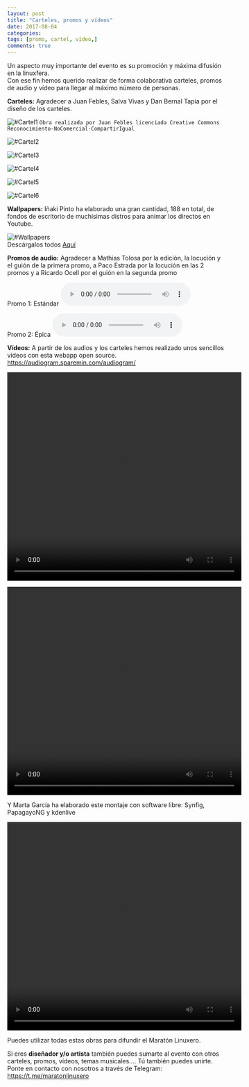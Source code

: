 ```yaml
---
layout: post
title: "Carteles, promos y vídeos"
date: 2017-08-04
categories:
tags: [promo, cartel, vídeo,]
comments: true
---
```

Un aspecto muy importante del evento es su promoción y máxima difusión en la linuxfera.  
Con ese fin hemos querido realizar de forma colaborativa carteles, promos de audio y vídeo para llegar al máximo número de personas.

**Carteles:** Agradecer a Juan Febles, Salva Vivas y Dan Bernal Tapia por el diseño de los carteles.

![#Cartel1](https://maratonlinuxero.github.io/images/CartelMaratonLinuxero.png) 
```Obra realizada por Juan Febles licenciada Creative Commons Reconocimiento-NoComercial-CompartirIgual ```

![#Cartel2](https://maratonlinuxero.github.io/images/CartelMaratonLinuxero2.png)

![#Cartel3](https://maratonlinuxero.github.io/images/CartelMaratonLinuxero3.png)

![#Cartel4](https://maratonlinuxero.github.io/images/CartelMaratonLinuxero4.png)

![#Cartel5](https://maratonlinuxero.github.io/images/CartelMaratonLinuxero5.png)

![#Cartel6](https://maratonlinuxero.github.io/images/carteldirectosmaratonlinuxero.png)

**Wallpapers:** Iñaki Pinto ha elaborado una gran cantidad, 188 en total, de fondos de escritorio de muchísimas distros para animar los directos en Youtube.

![#Wallpapers](https://maratonlinuxero.github.io/images/wallpapers.png)  
Descárgalos todos [Aquí](https://archive.org/download/WallpaperDistros/Wallpaper_distros.zip)

**Promos de audio:** Agradecer a Mathias Tolosa por la edición, la locución y el guión de la primera promo, a Paco Estrada por la locución en las 2 promos y a Ricardo Ocell por el guión en la segunda promo

Promo 1: Estándar
<audio controls>
  <source src="https://github.com/maratonlinuxero/maratonlinuxero.github.io/raw/master/images/PromoMaratonLinuxero1.mp3" type="audio/mpeg">
</audio>

Promo 2: Épica
<audio controls>
  <source src="https://github.com/maratonlinuxero/maratonlinuxero.github.io/raw/master/images/PromoMaratonLinuxero2.mp3" type="audio/mpeg">
</audio>


**Vídeos:** A partir de los audios y los carteles hemos realizado unos sencillos vídeos con esta webapp open source. <https://audiogram.sparemin.com/audiogram/>

<video src="https://maratonlinuxero.github.io/images/Promo%20Marat%C3%B3n%20Linuxero1.mp4" width="540" height="480" controls preload></video>


<video src="https://maratonlinuxero.github.io/images/Promo%20Marat%C3%B3n%20Linuxero2.mp4" width="540" height="480" controls preload></video>

Y Marta García ha elaborado este montaje con software libre: Synfig, PapagayoNG y kdenlive

<video src="https://maratonlinuxero.github.io/images/Promo%20Marat%C3%B3n%20Linuxero.mp4" width="540" height="480" controls preload></video>


Puedes utilizar todas estas obras para difundir el Maratón Linuxero. 

Si eres **diseñador y/o artista** también puedes sumarte al evento con otros carteles, promos, vídeos, temas musicales.... Tú también puedes unirte. Ponte en contacto con nosotros a través de Telegram: <https://t.me/maratonlinuxero>


